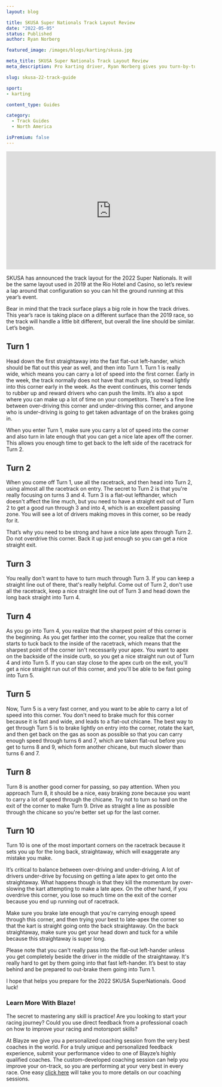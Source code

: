 ```yaml
---
layout: blog

title: SKUSA Super Nationals Track Layout Review
date: "2022-05-05"
status: Published
author: Ryan Norberg

featured_image: /images/blogs/karting/skusa.jpg

meta_title: SKUSA Super Nationals Track Layout Review
meta_description: Pro karting driver, Ryan Norberg gives you turn-by-turn instructions on the fast way around the race track layout for the SKUSA SuperNationals 2021 track. 

slug: skusa-22-track-guide

sport:
- karting

content_type: Guides

category:
  - Track Guides
  - North America

isPremium: false
---
```


<iframe width="560" height="315" src="https://www.youtube.com/embed/jT9EHwN1TsE" title="YouTube video player" frameborder="0" allow="accelerometer; autoplay; clipboard-write; encrypted-media; gyroscope; picture-in-picture" allowfullscreen></iframe>

SKUSA has announced the track layout for the 2022 Super Nationals. It will be the same layout used in 2019 at the Rio Hotel and Casino, so let’s review a lap around that configuration so you can hit the ground running at this year’s event.


Bear in mind that the track surface plays a big role in how the track drives. This year’s race is taking place on a different surface than the 2019 race, so the track will handle a little bit different, but overall the line should be similar. Let’s begin. 

## Turn 1 
 Head down the first straightaway into the fast flat-out left-hander, which should be flat out this year as well, and then into Turn 1. Turn 1 is really wide, which means you can carry a lot of speed into the first corner. Early in the week, the track normally does not have that much grip, so tread lightly into this corner early in the week. As the event continues, this corner tends to rubber up and reward drivers who can push the limits. It’s also a spot where you can make up a lot of time on your competitors. There's a fine line between over-driving this corner and under-driving this corner, and anyone who is under-driving is going to get taken advantage of on the brakes going in. 

 When you enter Turn 1, make sure you carry a lot of speed into the corner and also turn in late enough that you can get a nice late apex off the corner. This allows you enough time to get back to the left side of the racetrack for Turn 2. 

 

## Turn 2

When you come off Turn 1, use all the racetrack, and then head into Turn 2, using almost all the racetrack on entry. The secret to Turn 2 is that you're really focusing on turns 3 and 4. Turn 3 is a flat-out lefthander, which doesn't affect the line much, but you need to have a straight exit out of Turn 2 to get a good run through 3 and into 4, which is an excellent passing zone. You will see a lot of drivers making moves in this corner, so be ready for it.  

 That’s why you need to be strong and have a nice late apex through Turn 2. Do not overdrive this corner. Back it up just enough so you can get a nice straight exit. 

 

## Turn 3

You really don't want to have to turn much through Turn 3. If you can keep a straight line out of there, that's really helpful. Come out of Turn 2, don't use all the racetrack, keep a nice straight line out of Turn 3 and head down the long back straight into Turn 4. 

 

## Turn 4

As you go into Turn 4, you realize that the sharpest point of this corner is the beginning. As you get farther into the corner, you realize that the corner starts to tuck back to the inside of the racetrack, which means that the sharpest point of the corner isn't necessarily your apex. You want to apex on the backside of the inside curb, so you get a nice straight run out of Turn 4 and into Turn 5. If you can stay close to the apex curb on the exit, you'll get a nice straight run out of this corner, and you'll be able to be fast going into Turn 5.

 

## Turn 5

Now, Turn 5 is a very fast corner, and you want to be able to carry a lot of speed into this corner. You don't need to brake much for this corner because it is fast and wide, and leads to a flat-out chicane. The best way to get through Turn 5 is to brake lightly on entry into the corner, rotate the kart, and then get back on the gas as soon as possible so that you can carry enough speed through turns 6 and 7, which are taken flat-out before you get to turns 8 and 9, which form another chicane, but much slower than turns 6 and 7. 

 

## Turn 8
 Turn 8 is another good corner for passing, so pay attention. When you approach Turn 8, it should be a nice, easy braking zone because you want to carry a lot of speed through the chicane. Try not to turn so hard on the exit of the corner to make Turn 9. Drive as straight a line as possible through the chicane so you're better set up for the last corner.

 

## Turn 10

Turn 10 is one of the most important corners on the racetrack because it sets you up for the long back, straightaway, which will exaggerate any mistake you make.


It’s critical to balance between over-driving and under-driving. A lot of drivers under-drive by focusing on getting a late apex to get onto the straightaway. What happens though is that they kill the momentum by over-slowing the kart attempting to make a late apex. On the other hand, if you overdrive this corner, you lose so much time on the exit of the corner because you end up running out of racetrack. 

 

Make sure you brake late enough that you're carrying enough speed through this corner, and then trying your best to late-apex the corner so that the kart is straight going onto the back straightaway. On the back straightaway, make sure you get your head down and tuck for a while because this straightaway is super long. 

 

Please note that you can't really pass into the flat-out left-hander unless you get completely beside the driver in the middle of the straightaway. It's really hard to get by them going into that fast left-hander. It’s best to stay behind and be prepared to out-brake them going into Turn 1. 

 

I hope that helps you prepare for the 2022 SKUSA SuperNationals. Good luck!



### **Learn More With Blaze!**

The secret to mastering any skill is practice! Are you looking to start your racing journey? Could you use direct feedback from a professional coach on how to improve your racing and motorsport skills?

At Blayze we give you a personalized coaching session from the very best coaches in the world. For a truly unique and personalized feedback experience, submit your performance video to one of Blayze’s highly qualified coaches. The custom-developed coaching session can help you improve your on-track, so you are performing at your very best in every race. One easy [click here](https://blayze.io/) will take you to more details on our coaching sessions.